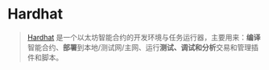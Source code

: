 # Hardhat

> [Hardhat](https://hardhat.org/) 是一个以太坊智能合约的开发环境与任务运行器，主要用来：**编译**智能合约、**部署**到本地/测试网/主网、运行**测试、调试和分析**交易和管理插件和脚本。